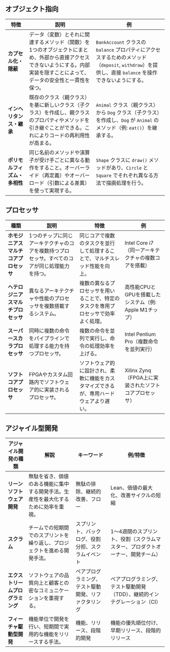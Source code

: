 ## オブジェクト指向

| 特徴              | 説明                                                               | 例                                                              |
|------------------|------------------------------------------------------------------|-----------------------------------------------------------------|
| **カプセル化・隠蔽**       | データ（変数）とそれに関連するメソッド（関数）を1つのオブジェクトにまとめ、外部から直接アクセスできないようにする。内部実装を隠すことによって、データの安全性と一貫性を保つ。  | `BankAccount` クラスの `balance` プロパティにアクセスするためのメソッド（`deposit`, `withdraw`）を提供し、直接 `balance` を操作できないようにする。 |
| **インヘリタンス・継承**    | 既存のクラス（親クラス）を基に新しいクラス（子クラス）を作成し、親クラスのプロパティやメソッドを引き継ぐことができる。これによりコードの再利用性が高まる。 | `Animal` クラス（親クラス）から `Dog` クラス（子クラス）を作成し、`Dog` が `Animal` のメソッド（例: `eat()`）を継承する。             |
| **ポリモルフィズム・多相性**  | 同じ名前のメソッドや演算子が受け手ごとに異なる動作をすること。オーバーライド（再定義）やオーバーロード（引数による差異）を使って実現する。 | `Shape` クラスに `draw()` メソッドがあり、`Circle` と `Square` でそれぞれ異なる方法で描画処理を行う。 |


## プロセッサ

| 種類                         | 説明                                                               | 特徴                                                             | 例                                                             |
|----------------------------|------------------------------------------------------------------|----------------------------------------------------------------|----------------------------------------------------------------|
| **ホモジニアスマルチコアプロセッサ** | 1つのチップに同じアーキテクチャのコアを複数持つプロセッサ。すべてのコアが同じ処理能力を持つ。 | 同じコアで複数のタスクを並行して処理することで、マルチスレッド性能を向上。 | Intel Core i7（同一アーキテクチャの複数コアを搭載）                  |
| **ヘテロジニアスマルチプロセッサ** | 異なるアーキテクチャや性能のプロセッサを複数搭載するシステム。 | 複数の異なるプロセッサを用いることで、特定のタスクを専用プロセッサで効率よく処理。 | 高性能CPUとGPUを搭載したシステム（例: Apple M1チップ）            |
| **スーパースカラプロセッサ**   | 同時に複数の命令をパイプラインで処理する能力を持つプロセッサ。 | 複数の命令を並列で実行し、命令の処理効率を上げる。              | Intel Pentium Pro（複数命令を並列実行）                        |
| **ソフトコアプロセッサ**     | FPGAやカスタム回路内でソフトウェア的に実装されるプロセッサ。       | ソフトウェア的に設計され、柔軟に機能をカスタマイズできるが、専用ハードウェアより遅い。 | Xilinx Zynq（FPGA上に実装されたソフトコアプロセッサ）            |


## アジャイル型開発

| アジャイル開発の種類         | 解説                                                               | キーワード                           | 例/特徴                                                   |
|-------------------------|------------------------------------------------------------------|------------------------------------|--------------------------------------------------------|
| **リーンソフトウェア開発**   | 無駄を省き、価値のある機能に集中する開発手法。生産性を最大化するために効率を重視。 | 無駄の排除、継続的改善、フロー           | Lean、価値の最大化、改善サイクルの短縮                            |
| **スクラム**               | チームでの短期間でのスプリントを繰り返し、プロジェクトを進める開発手法。 | スプリント、バックログ、役割分担、スクラムイベント  | 1〜4週間のスプリント、役割（スクラムマスター、プロダクトオーナー、開発チーム）|
| **エクストリームプログラミング** | ソフトウェアの品質向上と顧客との密なコミュニケーションを重視する。 | ペアプログラミング、テスト駆動開発、リファクタリング | ペアプログラミング、テスト駆動開発（TDD）、継続的インテグレーション（CI）  |
| **フィーチャ駆動型開発**     | 機能単位で開発を行い、短期間で実用的な機能をリリースする手法。 | 機能、リリース、段階的開発             | 機能の優先順位付け、早期リリース、段階的リリース                               |
